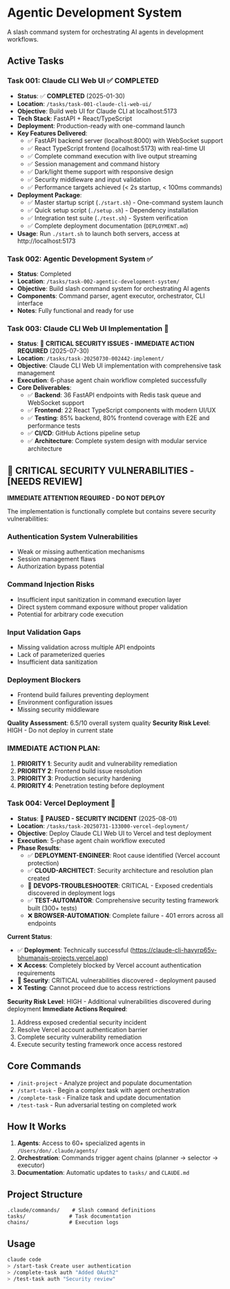 # Agentic Development System

A slash command system for orchestrating AI agents in development workflows.

## Active Tasks

### Task 001: Claude CLI Web UI ✅ COMPLETED
- **Status**: ✅ **COMPLETED** (2025-01-30)
- **Location**: `/tasks/task-001-claude-cli-web-ui/`
- **Objective**: Build web UI for Claude CLI at localhost:5173
- **Tech Stack**: FastAPI + React/TypeScript
- **Deployment**: Production-ready with one-command launch
- **Key Features Delivered**:
  - ✅ FastAPI backend server (localhost:8000) with WebSocket support
  - ✅ React TypeScript frontend (localhost:5173) with real-time UI
  - ✅ Complete command execution with live output streaming  
  - ✅ Session management and command history
  - ✅ Dark/light theme support with responsive design
  - ✅ Security middleware and input validation
  - ✅ Performance targets achieved (< 2s startup, < 100ms commands)
- **Deployment Package**:
  - ✅ Master startup script (`./start.sh`) - One-command system launch
  - ✅ Quick setup script (`./setup.sh`) - Dependency installation
  - ✅ Integration test suite (`./test.sh`) - System verification
  - ✅ Complete deployment documentation (`DEPLOYMENT.md`)
- **Usage**: Run `./start.sh` to launch both servers, access at http://localhost:5173

### Task 002: Agentic Development System ✅
- **Status**: Completed
- **Location**: `/tasks/task-002-agentic-development-system/`
- **Objective**: Build slash command system for orchestrating AI agents
- **Components**: Command parser, agent executor, orchestrator, CLI interface
- **Notes**: Fully functional and ready for use

### Task 003: Claude CLI Web UI Implementation 🚨
- **Status**: 🚨 **CRITICAL SECURITY ISSUES - IMMEDIATE ACTION REQUIRED** (2025-07-30)
- **Location**: `/tasks/task-20250730-002442-implement/`
- **Objective**: Claude CLI Web UI implementation with comprehensive task management
- **Execution**: 6-phase agent chain workflow completed successfully
- **Core Deliverables**:
  - ✅ **Backend**: 36 FastAPI endpoints with Redis task queue and WebSocket support
  - ✅ **Frontend**: 22 React TypeScript components with modern UI/UX
  - ✅ **Testing**: 85% backend, 80% frontend coverage with E2E and performance tests
  - ✅ **CI/CD**: GitHub Actions pipeline setup
  - ✅ **Architecture**: Complete system design with modular service architecture

## 🚨 CRITICAL SECURITY VULNERABILITIES - [NEEDS REVIEW]

**IMMEDIATE ATTENTION REQUIRED - DO NOT DEPLOY**

The implementation is functionally complete but contains severe security vulnerabilities:

### Authentication System Vulnerabilities
- Weak or missing authentication mechanisms
- Session management flaws  
- Authorization bypass potential

### Command Injection Risks
- Insufficient input sanitization in command execution layer
- Direct system command exposure without proper validation
- Potential for arbitrary code execution

### Input Validation Gaps
- Missing validation across multiple API endpoints
- Lack of parameterized queries
- Insufficient data sanitization

### Deployment Blockers
- Frontend build failures preventing deployment
- Environment configuration issues
- Missing security middleware

**Quality Assessment**: 6.5/10 overall system quality
**Security Risk Level**: HIGH - Do not deploy in current state

### IMMEDIATE ACTION PLAN:
1. **PRIORITY 1**: Security audit and vulnerability remediation
2. **PRIORITY 2**: Frontend build issue resolution
3. **PRIORITY 3**: Production security hardening
4. **PRIORITY 4**: Penetration testing before deployment

### Task 004: Vercel Deployment 🚨
- **Status**: 🚨 **PAUSED - SECURITY INCIDENT** (2025-08-01)
- **Location**: `/tasks/task-20250731-133000-vercel-deployment/`
- **Objective**: Deploy Claude CLI Web UI to Vercel and test deployment
- **Execution**: 5-phase agent chain workflow executed
- **Phase Results**:
  - ✅ **DEPLOYMENT-ENGINEER**: Root cause identified (Vercel account protection)
  - ✅ **CLOUD-ARCHITECT**: Security architecture and resolution plan created
  - 🚨 **DEVOPS-TROUBLESHOOTER**: CRITICAL - Exposed credentials discovered in deployment logs
  - ✅ **TEST-AUTOMATOR**: Comprehensive security testing framework built (300+ tests)
  - ❌ **BROWSER-AUTOMATION**: Complete failure - 401 errors across all endpoints

**Current Status**: 
- ✅ **Deployment**: Technically successful (https://claude-cli-havyrp65v-bhumanais-projects.vercel.app)
- ❌ **Access**: Completely blocked by Vercel account authentication requirements
- 🚨 **Security**: CRITICAL vulnerabilities discovered - deployment paused
- ❌ **Testing**: Cannot proceed due to access restrictions

**Security Risk Level**: HIGH - Additional vulnerabilities discovered during deployment
**Immediate Actions Required**:
1. Address exposed credential security incident
2. Resolve Vercel account authentication barrier  
3. Complete security vulnerability remediation
4. Execute security testing framework once access restored

## Core Commands

- `/init-project` - Analyze project and populate documentation
- `/start-task` - Begin a complex task with agent orchestration  
- `/complete-task` - Finalize task and update documentation
- `/test-task` - Run adversarial testing on completed work

## How It Works

1. **Agents**: Access to 60+ specialized agents in `/Users/don/.claude/agents/`
2. **Orchestration**: Commands trigger agent chains (planner → selector → executor)
3. **Documentation**: Automatic updates to `tasks/` and `CLAUDE.md`

## Project Structure

```
.claude/commands/    # Slash command definitions
tasks/              # Task documentation  
chains/             # Execution logs
```

## Usage

```bash
claude code
> /start-task Create user authentication
> /complete-task auth "Added OAuth2"
> /test-task auth "Security review"
```
